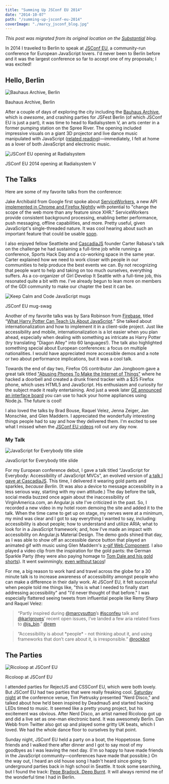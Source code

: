 ```yaml
---
title: "Summing Up JSConf EU 2014"
date: "2014-10-07"
path: "/summing-up-jsconf-eu-2014"
coverImage: "./marcy_jsconf_blog.jpg"
---
```


_This post was migrated from its original location on the [Substantial](http://substantial.com) blog._

In 2014 I traveled to Berlin to speak at [JSConf EU](http://2014.jsconf.eu/), a community-run conference for European JavaScript lovers. I'd never been to Berlin before and it was the largest conference so far to accept one of my proposals; I was excited!

## Hello, Berlin

![Bauhaus Archive, Berlin](./marcy_bauhaus_blog.jpg)

Bauhaus Archive, Berlin

After a couple of days of exploring the city including the [Bauhaus Archive](http://www.bauhaus.de/en/), which is _awesome_, and crashing parties for JSFest Berlin (of which JSConf EU is just a part), it was time to head to Radialsystem V, an arts center in a former pumping station on the Spree River. The opening included impressive visuals on a giant 3D projector and live dance music manipulated with JavaScript ([related reading](https://medium.com/@cramforce/wtf-is-happening-d67a92937584 "Link opens in a new window"))—immediately, I felt at home as a lover of both JavaScript and electronic music.

![JSConf EU opening at Radialsystem](./marcy_jsconf_blog.jpg)

JSConf EU 2014 opening at Radialsystem V

## The Talks

Here are some of my favorite talks from the conference:

Jake Archibald from Google first spoke about [ServiceWorkers](http://jakearchibald.com/2014/service-worker-first-draft/ "Link opens in a new window"), a new API [implemented in Chrome and Firefox Nightly](https://jakearchibald.github.io/isserviceworkerready/ "Link opens in a new window") with potential to "change the scope of the web more than any feature since XHR." ServiceWorkers provide consistent background processing, enabling better performance, push messaging, offline capabilities, and more. Pretty useful, given JavaScript's single-threaded nature. It was cool hearing about such an important feature that could be usable [soon](http://jakearchibald.com/2014/using-serviceworker-today/ "Link opens in a new window").

I also enjoyed fellow Seattleite and [CascadiaJS](http://2014.cascadiajs.com/) founder Carter Rabasa's talk on the challenge he had sustaining a full-time job while running a conference, Sports Hack Day and a co-working space in the same year. Carter explained how we need to work closer with people in our communities to help produce the best events we can. By not recognizing that people want to help and taking on too much ourselves, everything suffers. As a co-organizer of Girl Develop It Seattle with a full-time job, this resonated quite a bit with me. I've already begun to lean more on members of the GDI community to make our chapter the best it can be.

![Keep Calm and Code JavaScript mugs](./marcy_jsconfmug_blog.jpg)

JSConf EU mug-swag

Another of my favorite talks was by Sara Robinson from [Firebase](https://www.firebase.com/), titled “[What Harry Potter Can Teach Us About JavaScript](https://sarajrobinson.com/jsconfeu/#/ "Link opens in a new window").” She talked about internationalization and how to implement it in a client-side project. Just like accessibility and mobile, internationalization is a lot easier when you plan ahead, especially when dealing with something as intricate as Harry Potter (try translating "Diagon Alley" into 60 languages!). The talk also highlighted something special about European conferences: a focus on multiple nationalities. I would have appreciated more accessible demos and a note or two about performance implications, but it was a cool talk.

Towards the end of day two, Firefox OS contributor Jan Jongboom gave a great talk titled ["Abusing Phones To Make the Internet of Things"](http://www.slideshare.net/janjongboom/jsconf-eu-2014-abusing-phones-to-make-the-internet-of-things "Link opens in a new window") where he hacked a doorbell and created a drunk friend tracker with a $25 Firefox phone, which uses HTML5 and JavaScript. His enthusiasm and curiosity for the subject made it really entertaining. And just a week later [GE announced an interface board](http://makezine.com/2014/09/19/ge-launches-an-interface-board-to-let-you-to-hack-their-appliances/ "Link opens in a new window") you can use to hack your home appliances using Node.js. The future is cool!

I also loved the talks by Brad Bouse, Raquel Velez, Jenna Zeiger, Jan Monschke, and Glen Maddern. I appreciated the wonderfully interesting things people had to say and how they delivered them. I'm excited to see what I missed when the [JSConf EU videos](https://www.youtube.com/watch?v=SmZ9XcTpMS4&list=PL37ZVnwpeshGPw2RfUGNQbPsU_WGpi05J "Link opens in a new window") roll out any day now.

### My Talk

![JavaScript for Everybody title slide](./marcy_titleslide_blog.jpg)

JavaScript for Everybody title slide

For my European conference debut, I gave a talk titled “JavaScript for Everybody: Accessibility of JavaScript MVCs”, an evolved version of [a talk I gave at CascadiaJS](https://www.youtube.com/watch?v=50o_Ig3lk08&list=UUIP244iNzbn4iEkDOgczvcQ "Link opens in a new window"). This time, I delivered it wearing gold pants and sparkles, _because Berlin_. (It was also a device to message accessibility in a less serious way, starting with my own attitude.) The day before the talk, social media buzzed once again about the inaccessibility of VirginAmerica.com, an Angular.js site I've criticized in the past. So, I recorded a new video in my hotel room demoing the site and added it to the talk. When the time came to get up on stage, my nerves were at a minimum, my mind was clear and I got to say everything I wanted to say, including: accessibility is about people; how to understand and utilize ARIA; what to look for in a JavaScript framework; and, how I've made an impact with accessibility on Angular.js Material Design. The demo gods shined that day, as I was able to show off an accessible dance button that played an animated gif with music using Glen Maddern's [x-gif Web Component](http://geelen.github.io/x-gif/ "Link opens in a new window"). I also played a video clip from the inspiration for the gold pants: the German Sparkle Party (they were also paying homage to [Tom Dale and his gold shorts](https://twitter.com/tomdale/status/400980144329728000 "Link opens in a new window")). It went swimmingly, [even without tacos](http://substantial.com/blog/2014/06/19/evolution-of-a-jsconf-talk/)!

For me, a big reason to work hard and travel across the globe for a 30 minute talk is to increase awareness of accessibility amongst people who can make a difference in their daily work. At JSConf EU, it felt successful when people told me things like, "this is what I needed to finally start addressing accessibility" and "I’d never thought of that before." I was especially flattered seeing tweets from influential people like Remy Sharp and Raquel Velez:

> “Partly inspired during [@marcysutton](https://twitter.com/marcysutton "Link opens in a new window")’s [#jsconfeu](https://twitter.com/hashtag/jsconfeu?src=hash "Link opens in a new window") talk and [@karlgroves](https://twitter.com/karlgroves "Link opens in a new window")’ recent open issues, I’ve landed a few aria related fixes to [@js\_bin](https://twitter.com/js_bin "Link opens in a new window").” [@rem](https://twitter.com/rem/status/511087606231474176 "Link opens in a new window")

> “Accessibility is about \*people\* - not thinking about it, and using frameworks that don’t care about it, is irresponsible.” [@rockbot](https://twitter.com/rockbot/status/511080147748143104 "Link opens in a new window")

## The Parties

![Ricoloop at JSConf EU](./marcy_ricoloop_blog.jpg)

Ricoloop at JSConf EU

I attended parties for RejectJS and CSSConf EU, which were both lovely. But JSConf EU had two parties that were really freaking cool. [Saturday night](http://2014.jsconf.eu/news/2014/09/01/saturday-night-party.html "Link opens in a new window") at the conference venue, Tim Pietrusky presented "Nerd Disco," and talked about how he’d been inspired by Deadmau5 and started hacking LEDs timed to music. It seemed like a pretty young project, but his excitement was obvious. After Nerd Disco, an artist named Ricoloop got up and did a live set as one-man electronic band. It was awesomely Berlin. Dan Webb from Twitter also got up and played some gritty UK beats, which I loved. We had the whole dance floor to ourselves by that point.

Sunday night, JSConf EU held a party on a boat, the Hoppetosse. Some friends and I walked there after dinner and I got to say most of my goodbyes as I was leaving the next day. (I'm so happy to have made friends in the JavaScript community—conferences have made that possible.) On the way out, I heard an old house song I hadn't heard since going to underground parties back in high school in Seattle. It took some searching, but I found the track: [Pepe Bradock, Deep Burnt](https://www.youtube.com/watch?v=opvopULDhVI "Link opens in a new window"). It will always remind me of the wonderful time I had in Berlin.
